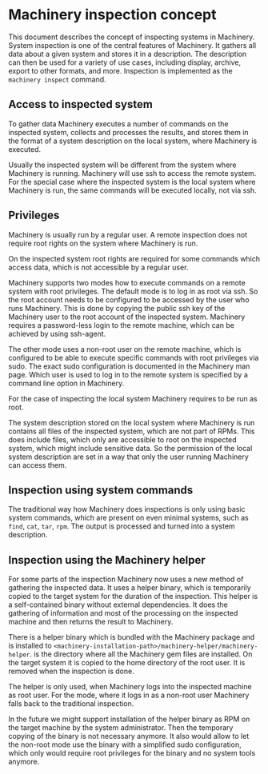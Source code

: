 # Machinery inspection concept

This document describes the concept of inspecting systems in Machinery. System
inspection is one of the central features of Machinery. It gathers all data
about a given system and stores it in a description. The description can then be
used for a variety of use cases, including display, archive, export to other
formats, and more. Inspection is implemented as the `machinery inspect` command.

## Access to inspected system

To gather data Machinery executes a number of commands on the inspected system,
collects and processes the results, and stores them in the format of a system
description on the local system, where Machinery is executed.

Usually the inspected system will be different from the system where Machinery
is running. Machinery will use ssh to access the remote system. For the special
case where the inspected system is the local system where Machinery is run, the
same commands will be executed locally, not via ssh.

## Privileges

Machinery is usually run by a regular user. A remote inspection does not
require root rights on the system where Machinery is run.

On the inspected system root rights are required for some commands which access
data, which is not accessible by a regular user.

Machinery supports two modes how to execute commands on a remote system with
root privileges. The default mode is to log in as root via ssh. So the root
account needs to be configured to be accessed by the user who runs Machinery.
This is done by copying the public ssh key of the Machinery user to the root
account of the inspected system. Machinery requires a password-less login to the
remote machine, which can be achieved by using ssh-agent.

The other mode uses a non-root user on the remote machine, which is configured
to be able to execute specific commands with root privileges via sudo. The
exact sudo configuration is documented in the Machinery man page. Which user is
used to log in to the remote system is specified by a command line option in
Machinery.

For the case of inspecting the local system Machinery requires to be run as
root.

The system description stored on the local system where Machinery is run
contains all files of the inspected system, which are not part of RPMs. This
does include files, which only are accessible to root on the inspected system,
which might include sensitive data. So the permission of the local system
description are set in a way that only the user running Machinery can access
them.

## Inspection using system commands

The traditional way how Machinery does inspections is only using basic system
commands, which are present on even minimal systems, such as `find`, `cat`,
`tar`, `rpm`. The output is processed and turned into a system description.

## Inspection using the Machinery helper

For some parts of the inspection Machinery now uses a new method of gathering
the inspected data. It uses a helper binary, which is temporarily copied to the
target system for the duration of the inspection. This helper is a
self-contained binary without external dependencies. It does the gathering of
information and most of the processing on the inspected machine and then returns
the result to Machinery.

There is a helper binary which is bundled with the Machinery package and is installed
to `<machinery-installation-path>/machinery-helper/machinery-helper`.
<machinery-installation-path> is the directory where all the Machinery gem files
are installed.
On the target system it is copied to the home directory of the root user. It is
removed when the inspection is done.

The helper is only used, when Machinery logs into the inspected machine as root
user. For the mode, where it logs in as a non-root user Machinery falls back to
the traditional inspection.

In the future we might support installation of the helper binary as RPM on the
target machine by the system administrator. Then the temporary copying of the
binary is not necessary anymore. It also would allow to let the non-root mode
use the binary with a simplified sudo configuration, which only would require
root privileges for the binary and no system tools anymore.
